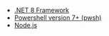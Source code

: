 [comment]: <> (list up any scenario-specific prerequirements the user needs to have installed, to guarantee a successful deployment)
[comment]: <> (typical use case could be a specific Dev Language SDK like .NET 6)
[comment]: <> (don't add any other information, as this is rendered as part of a prereqs element on the webpage)

- [.NET 8 Framework](https://dotnet.microsoft.com/en-us/download/dotnet/8.0)
- [Powershell version 7+ (pwsh)](https://learn.microsoft.com/en-us/powershell/scripting/install/installing-powershell-on-windows)
- [Node.js](https://nodejs.org/en/download/)
